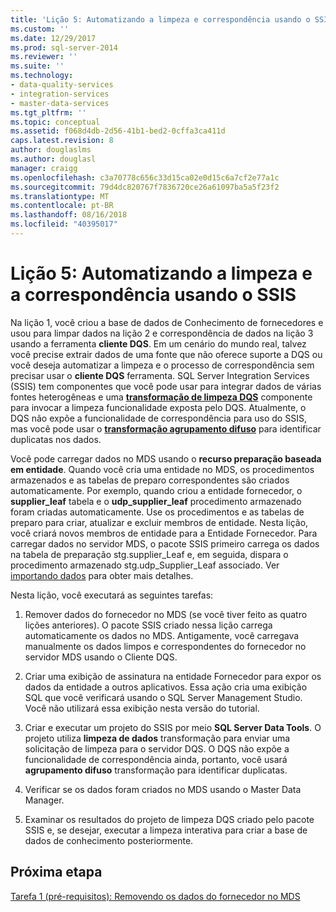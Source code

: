 ```yaml
---
title: 'Lição 5: Automatizando a limpeza e correspondência usando o SSIS | Microsoft Docs'
ms.custom: ''
ms.date: 12/29/2017
ms.prod: sql-server-2014
ms.reviewer: ''
ms.suite: ''
ms.technology:
- data-quality-services
- integration-services
- master-data-services
ms.tgt_pltfrm: ''
ms.topic: conceptual
ms.assetid: f068d4db-2d56-41b1-bed2-0cffa3ca411d
caps.latest.revision: 8
author: douglaslms
ms.author: douglasl
manager: craigg
ms.openlocfilehash: c3a70778c656c33d15ca02e0d15c6a7cf2e77a1c
ms.sourcegitcommit: 79d4dc820767f7836720ce26a61097ba5a5f23f2
ms.translationtype: MT
ms.contentlocale: pt-BR
ms.lasthandoff: 08/16/2018
ms.locfileid: "40395017"
---
```

# <a name="lesson-5-automating-the-cleansing-and-matching-using-ssis"></a>Lição 5: Automatizando a limpeza e a correspondência usando o SSIS
  Na lição 1, você criou a base de dados de Conhecimento de fornecedores e usou para limpar dados na lição 2 e correspondência de dados na lição 3 usando a ferramenta **cliente DQS**. Em um cenário do mundo real, talvez você precise extrair dados de uma fonte que não oferece suporte a DQS ou você deseja automatizar a limpeza e o processo de correspondência sem precisar usar o **cliente DQS** ferramenta. SQL Server Integration Services (SSIS) tem componentes que você pode usar para integrar dados de várias fontes heterogêneas e uma **[transformação de limpeza DQS](http://msdn.microsoft.com/library/ee677619.aspx)** componente para invocar a limpeza funcionalidade exposta pelo DQS. Atualmente, o DQS não expõe a funcionalidade de correspondência para uso do SSIS, mas você pode usar o **[transformação agrupamento difuso](../integration-services/data-flow/transformations/fuzzy-grouping-transformation.md)** para identificar duplicatas nos dados.  
  
 Você pode carregar dados no MDS usando o **recurso preparação baseada em entidade**. Quando você cria uma entidade no MDS, os procedimentos armazenados e as tabelas de preparo correspondentes são criados automaticamente. Por exemplo, quando criou a entidade fornecedor, o **supplier_leaf** tabela e o **udp_supplier_leaf** procedimento armazenado foram criadas automaticamente. Use os procedimentos e as tabelas de preparo para criar, atualizar e excluir membros de entidade. Nesta lição, você criará novos membros de entidade para a Entidade Fornecedor. Para carregar dados no servidor MDS, o pacote SSIS primeiro carrega os dados na tabela de preparação stg.supplier_Leaf e, em seguida, dispara o procedimento armazenado stg.udp_Supplier_Leaf associado. Ver [importando dados](../master-data-services/overview-importing-data-from-tables-master-data-services.md) para obter mais detalhes.  
  
 Nesta lição, você executará as seguintes tarefas:  
  
1.  Remover dados do fornecedor no MDS (se você tiver feito as quatro lições anteriores). O pacote SSIS criado nessa lição carrega automaticamente os dados no MDS. Antigamente, você carregava manualmente os dados limpos e correspondentes do fornecedor no servidor MDS usando o Cliente DQS.  
  
2.  Criar uma exibição de assinatura na entidade Fornecedor para expor os dados da entidade a outros aplicativos. Essa ação cria uma exibição SQL que você verificará usando o SQL Server Management Studio. Você não utilizará essa exibição nesta versão do tutorial.  
  
3.  Criar e executar um projeto do SSIS por meio **SQL Server Data Tools**. O projeto utiliza **limpeza de dados** transformação para enviar uma solicitação de limpeza para o servidor DQS. O DQS não expõe a funcionalidade de correspondência ainda, portanto, você usará **agrupamento difuso** transformação para identificar duplicatas.  
  
4.  Verificar se os dados foram criados no MDS usando o Master Data Manager.  
  
5.  Examinar os resultados do projeto de limpeza DQS criado pelo pacote SSIS e, se desejar, executar a limpeza interativa para criar a base de dados de conhecimento posteriormente.  
  
## <a name="next-step"></a>Próxima etapa  
 [Tarefa 1 &#40;pré-requisitos&#41;: Removendo os dados do fornecedor no MDS](../../2014/tutorials/task-1-prerequisite-removing-supplier-data-in-mds.md)  
  
  
